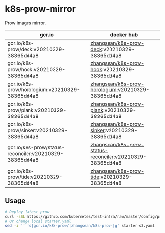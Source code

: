 # k8s-prow-mirror

Prow images mirror.

gcr.io | docker hub
---|---
gcr.io/k8s-prow/deck:v20210329-38365dd4a8 | [zhangsean/k8s-prow-deck](https://hub.docker.com/r/zhangsean/k8s-prow-deck):v20210329-38365dd4a8
gcr.io/k8s-prow/hook:v20210329-38365dd4a8 | [zhangsean/k8s-prow-hook](https://hub.docker.com/r/zhangsean/k8s-prow-hook):v20210329-38365dd4a8
gcr.io/k8s-prow/horologium:v20210329-38365dd4a8 | [zhangsean/k8s-prow-horologium](https://hub.docker.com/r/zhangsean/k8s-prow-horologium):v20210329-38365dd4a8
gcr.io/k8s-prow/plank:v20210329-38365dd4a8 | [zhangsean/k8s-prow-plank](https://hub.docker.com/r/zhangsean/k8s-prow-plank):v20210329-38365dd4a8
gcr.io/k8s-prow/sinker:v20210329-38365dd4a8 | [zhangsean/k8s-prow-sinker](https://hub.docker.com/r/zhangsean/k8s-prow-sinker):v20210329-38365dd4a8
gcr.io/k8s-prow/status-reconciler:v20210329-38365dd4a8 | [zhangsean/k8s-prow-status-reconciler](https://hub.docker.com/r/zhangsean/k8s-prow-status-reconciler):v20210329-38365dd4a8
gcr.io/k8s-prow/tide:v20210329-38365dd4a8 | [zhangsean/k8s-prow-tide](https://hub.docker.com/r/zhangsean/k8s-prow-tide):v20210329-38365dd4a8

## Usage

```bash
# Deploy latest prow
curl -sSL https://github.com/kubernetes/test-infra/raw/master/config/prow/cluster/starter-s3.yaml | sed 's|gcr.io/k8s-prow/|zhangsean/k8s-prow-|g' | kubectl apply -f -
# Or change local starter.yaml
sed -i '' 's|gcr.io/k8s-prow/|zhangsean/k8s-prow-|g' starter-s3.yaml
```
